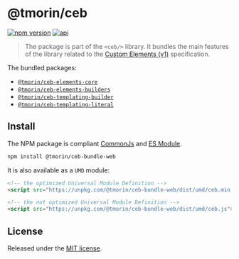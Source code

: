 # @tmorin/ceb

[![npm version](https://badge.fury.io/js/%40tmorin%2Fceb-bundle-web.svg)](https://badge.fury.io/js/%40tmorin%2Fceb-bundle-web)
[![api](https://img.shields.io/badge/-api-informational.svg)](https://tmorin.github.io/ceb/api/modules/_tmorin_ceb_bundle_web.html)

> The package is part of the `<ceb/>` library.
> It bundles the main features of the library related to the [Custom Elements (v1)] specification.

The bundled packages:

- [`@tmorin/ceb-elements-core`](../ceb-elements-core)
- [`@tmorin/ceb-elements-builders`](../ceb-elements-builders)
- [`@tmorin/ceb-templating-builder`](../ceb-templating-builder)
- [`@tmorin/ceb-templating-literal`](../ceb-templating-literal)

## Install

The NPM package is compliant [CommonJs](https://flaviocopes.com/commonjs) and [ES Module](https://flaviocopes.com/es-modules).

```bash
npm install @tmorin/ceb-bundle-web
```

It is also available as a `UMD` module:

```html
<!-- the optimized Universal Module Definition -->
<script src="https://unpkg.com/@tmorin/ceb-bundle-web/dist/umd/ceb.min.js"></script>
```

```html
<!-- the not optimized Universal Module Definition -->
<script src="https://unpkg.com/@tmorin/ceb-bundle-web/dist/umd/ceb.js"></script>
```

## License

Released under the [MIT license].

[Custom Elements (v1)]: https://html.spec.whatwg.org/multipage/custom-elements.html
[MIT license]: http://opensource.org/licenses/MIT
